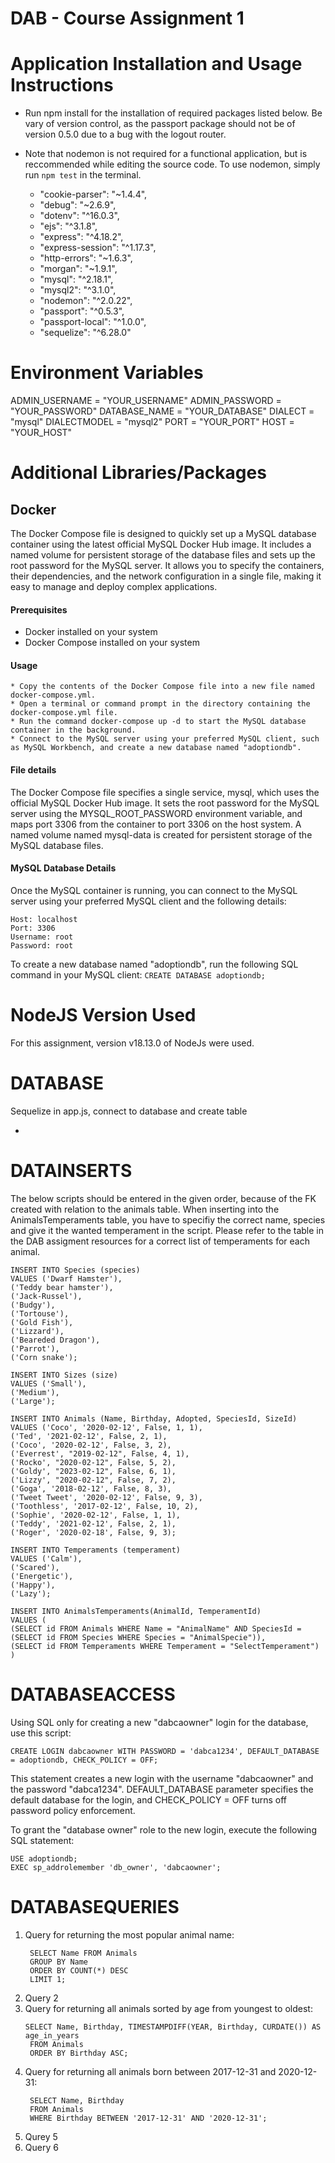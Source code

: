 # DAB - Course Assignment 1
# Application Installation and Usage Instructions
- Run npm install for the installation of required packages listed below. Be vary of version control, as the passport package should not be of version 0.5.0 due to a bug with the logout router.
- Note that nodemon is not required for a functional application, but is reccommended while editing the source code. To use nodemon, simply run ```npm test``` in the terminal.

    - "cookie-parser": "~1.4.4",
    - "debug": "~2.6.9",
    - "dotenv": "^16.0.3",
    - "ejs": "^3.1.8",
    - "express": "^4.18.2",
    - "express-session": "^1.17.3",
    - "http-errors": "~1.6.3",
    - "morgan": "~1.9.1",
    - "mysql": "^2.18.1",
    - "mysql2": "^3.1.0",
    - "nodemon": "^2.0.22",
    - "passport": "^0.5.3",
    - "passport-local": "^1.0.0",
    - "sequelize": "^6.28.0"

# Environment Variables
ADMIN_USERNAME = "YOUR_USERNAME"
ADMIN_PASSWORD = "YOUR_PASSWORD"
DATABASE_NAME = "YOUR_DATABASE"
DIALECT = "mysql"
DIALECTMODEL = "mysql2"
PORT = "YOUR_PORT"
HOST = "YOUR_HOST"
# Additional Libraries/Packages
## Docker
The Docker Compose file is designed to quickly set up a MySQL database container using the latest official MySQL Docker Hub image. It includes a named volume for persistent storage of the database files and sets up the root password for the MySQL server.
It allows you to specify the containers, their dependencies, and the network configuration in a single file, making it easy to manage and deploy complex applications.
#### Prerequisites

* Docker installed on your system
* Docker Compose installed on your system

#### Usage

    * Copy the contents of the Docker Compose file into a new file named docker-compose.yml.
    * Open a terminal or command prompt in the directory containing the docker-compose.yml file.
    * Run the command docker-compose up -d to start the MySQL database container in the background.
    * Connect to the MySQL server using your preferred MySQL client, such as MySQL Workbench, and create a new database named "adoptiondb".

#### File details
The Docker Compose file specifies a single service, mysql, which uses the official MySQL Docker Hub image. It sets the root password for the MySQL server using the MYSQL_ROOT_PASSWORD environment variable, and maps port 3306 from the container to port 3306 on the host system. A named volume named mysql-data is created for persistent storage of the MySQL database files.

#### MySQL Database Details
Once the MySQL container is running, you can connect to the MySQL server using your preferred MySQL client and the following details:

    Host: localhost
    Port: 3306
    Username: root
    Password: root

To create a new database named "adoptiondb", run the following SQL command in your MySQL client:
``` CREATE DATABASE adoptiondb; ```


# NodeJS Version Used
For this assignment, version v18.13.0 of NodeJs were used.

# DATABASE
Sequelize in app.js, connect to database and create table 

- 

# DATAINSERTS

The below scripts should be entered in the given order, because of the FK created with relation to the animals table. When inserting into the AnimalsTemperaments table, you have to specifiy the correct name, species and give it the wanted temperament in the script.
Please refer to the table in the DAB assigment resources for a correct list of temperaments for each animal.

```
INSERT INTO Species (species)
VALUES ('Dwarf Hamster'), 
('Teddy bear hamster'), 
('Jack-Russel'), 
('Budgy'), 
('Tortouse'),
('Gold Fish'),
('Lizzard'),
('Beareded Dragon'),
('Parrot'),
('Corn snake');

INSERT INTO Sizes (size)
VALUES ('Small'),
('Medium'),
('Large');

INSERT INTO Animals (Name, Birthday, Adopted, SpeciesId, SizeId)
VALUES ('Coco', '2020-02-12', False, 1, 1),
('Ted', '2021-02-12', False, 2, 1),
('Coco', '2020-02-12', False, 3, 2),
('Everrest', "2019-02-12", False, 4, 1),
('Rocko', "2020-02-12", False, 5, 2),
('Goldy', "2023-02-12", False, 6, 1),
('Lizzy', "2020-02-12", False, 7, 2),
('Goga', '2018-02-12', False, 8, 3),
('Tweet Tweet', '2020-02-12', False, 9, 3),
('Toothless', '2017-02-12', False, 10, 2),
('Sophie', '2020-02-12', False, 1, 1),
('Teddy', '2021-02-12', False, 2, 1),
('Roger', '2020-02-18', False, 9, 3);

INSERT INTO Temperaments (temperament)
VALUES ('Calm'),
('Scared'),
('Energetic'),
('Happy'),
('Lazy');

INSERT INTO AnimalsTemperaments(AnimalId, TemperamentId)
VALUES (
(SELECT id FROM Animals WHERE Name = "AnimalName" AND SpeciesId = (SELECT id FROM Species WHERE Species = "AnimalSpecie")),
(SELECT id FROM Temperaments WHERE Temperament = "SelectTemperament")
)
```

# DATABASEACCESS

Using SQL only for creating a new "dabcaowner" login for the database, use this script:


```
CREATE LOGIN dabcaowner WITH PASSWORD = 'dabca1234', DEFAULT_DATABASE = adoptiondb, CHECK_POLICY = OFF;
```
This statement creates a new login with the username "dabcaowner" and the password "dabca1234". 
DEFAULT_DATABASE parameter specifies the default database for the login, and CHECK_POLICY = OFF turns off password policy enforcement.

To grant the "database owner" role to the new login, execute the following SQL statement:
```
USE adoptiondb;
EXEC sp_addrolemember 'db_owner', 'dabcaowner';
```


# DATABASEQUERIES
1. Query for returning the most popular animal name:
   ```
    SELECT Name FROM Animals
    GROUP BY Name
    ORDER BY COUNT(*) DESC
    LIMIT 1;
   ```
2. Query 2
3. Query for returning all animals sorted by age from youngest to oldest:
   ```
   SELECT Name, Birthday, TIMESTAMPDIFF(YEAR, Birthday, CURDATE()) AS age_in_years
    FROM Animals
    ORDER BY Birthday ASC;
    ```
1. Query for returning all animals born between 2017-12-31 and 2020-12-31:
   ```
    SELECT Name, Birthday
    FROM Animals
    WHERE Birthday BETWEEN '2017-12-31' AND '2020-12-31';
    ``` 
2. Qurey 5
3. Query 6